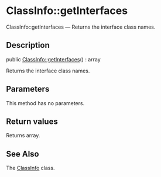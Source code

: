 ClassInfo::getInterfaces
================

ClassInfo::getInterfaces — Returns the interface class names.

Description
---------------


public [ClassInfo::getInterfaces](https://github.com/lingtalfi/DocTools/blob/master/doc/api/DocTools/Info/ClassInfo/getInterfaces.md)() : array




Returns the interface class names.




Parameters
--------------

This method has no parameters.


Return values
----------------

Returns array.









See Also
-----------

The [ClassInfo](https://github.com/lingtalfi/DocTools/blob/master/doc/api/DocTools/Info/ClassInfo.md) class.
